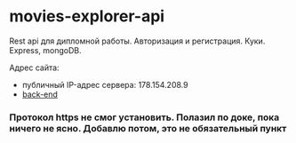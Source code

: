 # movies-explorer-api
Rest api для дипломной работы. Авторизация и регистрация. Куки. Express, mongoDB.

Адрес сайта:
* публичный IP-адрес сервера: 178.154.208.9
* [back-end](http://movies-diploma-api.nomoredomains.monster/api)

### Протокол https не смог установить. Полазил по доке, пока ничего не ясно. Добавлю потом, это не обязательный пункт
